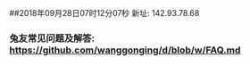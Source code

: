 ##2018年09月28日07时12分07秒 新址: 142.93.78.68
### 兔友常见问题及解答: https://github.com/wanggonging/d/blob/w/FAQ.md
